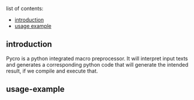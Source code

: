 
list of contents:
- [introduction](#introduction)
- [usage example](#usage-example)

## introduction
Pycro is a python integrated macro preprocessor. It will interpret input texts
and generates a corresponding python code that will generate the intended
result, if we compile and execute that.

## usage-example

